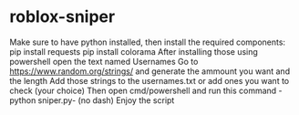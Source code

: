 # roblox-sniper
Make sure to have python installed, then install the required components:
pip install requests
pip install colorama
After installing those using powershell open the text named Usernames
Go to https://www.random.org/strings/ and generate the ammount you want and the length
Add those strings to the usernames.txt or add ones you want to check (your choice)
Then open cmd/powershell and run this command -python sniper.py- (no dash)
Enjoy the script
